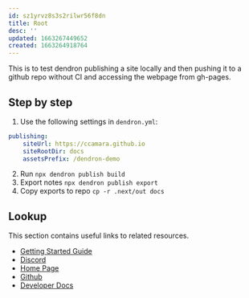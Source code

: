```yaml
---
id: sz1yrvz8s3s2rilwr56f8dn
title: Root
desc: ''
updated: 1663267449652
created: 1663264918764
---
```


This is to test dendron publishing a site locally and then pushing it to a github repo without CI and accessing the webpage from gh-pages.

## Step by step

1. Use the following settings in `dendron.yml`:
```yaml
publishing:
    siteUrl: https://ccamara.github.io
    siteRootDir: docs
    assetsPrefix: /dendron-demo
```
2. Run `npx dendron publish build`
3. Export notes `npx dendron publish export`
4. Copy exports to repo `cp -r .next/out docs`

## Lookup

This section contains useful links to related resources.

- [Getting Started Guide](https://link.dendron.so/6b25)
- [Discord](https://link.dendron.so/6b23)
- [Home Page](https://wiki.dendron.so/)
- [Github](https://link.dendron.so/6b24)
- [Developer Docs](https://docs.dendron.so/)